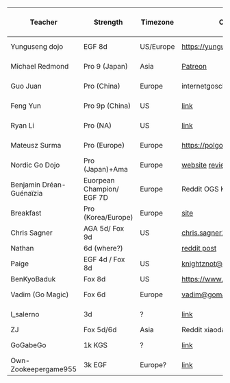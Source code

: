 | Teacher                  | Strength                  | Timezone  | Contact Method                                                                                                          | Live Lessons | Simuls | Interactive courses | League | Last Checked Active |   |
|--------------------------|---------------------------|-----------|-------------------------------------------------------------------------------------------------------------------------|--------------|--------|---------------------|--------|---------------------|---|
| Yunguseng dojo           | EGF 8d                    | US/Europe | https://yunguseng.com/                                                                                                  | N            | N      | N                   | Y      | 2022-09             |   |
| Michael Redmond          | Pro 9 (Japan)             | Asia      | [Patreon](https://www.patreon.com/MichaelRedmond)                                                                       | ?            | Y      | N                   | N      | 2022-09             |   |
| Guo Juan                 | Pro (China)               | Europe    | internetgoschool.com                                                                                                    | ?            | ?      | Y                   | ?      | 2022-07             |   |
| Feng Yun                 | Pro 9p (China)            | US        | [link](https://www.fengyungoschool.com/)                                                                                | Y            | ?      | ?                   | N      | 2022-09             |   |
| Ryan Li                  | Pro (NA)                  | US        | [link](https://www.ny-go.org/private-lesson.html)                                                                       | Y            | ?      | ?                   | N      | 2022-09             |   |
| Mateusz Surma            | Pro (Europe)              | Europe    | https://polgote.com/                                                                                                    | Y ?          | ?      | N                   | ?      | 2022-09             |   |
| Nordic Go Dojo           | Pro (Japan)+Ama           | Europe    | [website](https://www.nordicgodojo.eu/) [review](https://www.reddit.com/r/baduk/comments/x1hjbb/nordic_go_dojo_review/) | Y            | ?      | N                   | Y      | 2022-09             |   |
| Benjamin Dréan-Guénaïzia | Euorpean Champion/ EGF 7D | Europe    | Reddit OGS KGS id = ben0                                                                                                | Y            | Y      | N                   | N      | 2022-09             |   |
| Breakfast                | Pro (Korea/Europe)        | Europe    | [site](http://breakfast.go4go.net/)                                                                                     | Y            | ?      | N                   | ?      | 2022-09             |   |
| Chris Sagner             | AGA 5d/ Fox 9d            | US        | chris.sagner13@gmail.com or [link](https://www.reddit.com/r/baduk/comments/xclwes/go_lessons_available/)                | Y            | ?      | N                   | N      | 2022-09             |   |
| Nathan                   | 6d (where?)               |           | [reddit post](https://www.reddit.com/r/baduk/comments/xqkkcg/interest_in_group_class_join_a_community_of_other/)        |              |        |                     |        |                     |   |
| Paige                    | EGF 4d / Fox 8d           | US        | knightznot@gmail.com                                                                                                    | Y            | ?      | N                   | N      | 2022-07             |   |
| BenKyoBaduk              | Fox 8d                    | US        | https://www.patreon.com/benkyobaduk                                                                                     | Y            | Y      | N                   | Y      | 2022                |   |
| Vadim (Go Magic)         | Fox 6d                    | Europe    | vadim@gomagic.org                                                                                                       | Y            | Y      | Y                   | N      | 2022-08             |   |
| l_salerno                | 3d                        | ?         | [link](https://www.reddit.com/r/baduk/comments/t8zhs3/offering_lessons_for_beginner_and_intermediate/)                  | Y            | ?      | ?                   | ?      | 2022-08             |   |
| ZJ                       | Fox 5d/6d                    | Asia      | Reddit xiaodaiboy DM                                                                                                    | Y            | Y      | N                   | N      | 2022                |   |
| GoGabeGo                 | 1k KGS                    | ?         | [link](https://www.reddit.com/r/baduk/comments/v8p40x/new_streamer_offering_lessons/)                                   | Y            | ?      | ?                   | ?      | 2022-06             |   |
| Own-Zookeepergame955     | 3k EGF                    | Europe?         | [link](https://www.reddit.com/r/baduk/comments/yb1xit/offering_go_lessons_for_sdkddk/)                                   | Y            | ?      | ?                   | ?      | 2022-10             |   |

